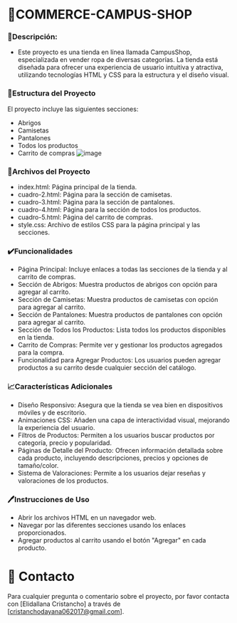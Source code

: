 # 👖COMMERCE-CAMPUS-SHOP
### 📑Descripción:
  - Este proyecto es una tienda en línea llamada CampusShop, especializada en vender ropa de diversas categorías. La tienda está diseñada para ofrecer una experiencia de usuario intuitiva y atractiva, utilizando tecnologías HTML y CSS para la estructura y el diseño           visual.

### 📑Estructura del Proyecto
 El proyecto incluye las siguientes secciones:
 - Abrigos
 - Camisetas
 - Pantalones
 - Todos los productos
 - Carrito de compras
   ![image](https://github.com/user-attachments/assets/64f28819-9767-43fe-8013-483f70c7de9d)

### 📁Archivos del Proyecto
 - index.html: Página principal de la tienda.
 - cuadro-2.html: Página para la sección de camisetas.
 - cuadro-3.html: Página para la sección de pantalones.
 - cuadro-4.html: Página para la sección de todos los productos.
 - cuadro-5.html: Página del carrito de compras.
 - style.css: Archivo de estilos CSS para la página principal y las secciones.
   
### ✔️Funcionalidades
 - Página Principal: Incluye enlaces a todas las secciones de la tienda y al carrito de compras.
 - Sección de Abrigos: Muestra productos de abrigos con opción para agregar al carrito.
 - Sección de Camisetas: Muestra productos de camisetas con opción para agregar al carrito.
 - Sección de Pantalones: Muestra productos de pantalones con opción para agregar al carrito.
 - Sección de Todos los Productos: Lista todos los productos disponibles en la tienda.
 - Carrito de Compras: Permite ver y gestionar los productos agregados para la compra.
 - Funcionalidad para Agregar Productos: Los usuarios pueden agregar productos a su carrito desde cualquier sección del catálogo.
   
### 📈Características Adicionales
 - Diseño Responsivo: Asegura que la tienda se vea bien en dispositivos móviles y de escritorio.
 - Animaciones CSS: Añaden una capa de interactividad visual, mejorando la experiencia del usuario.
 - Filtros de Productos: Permiten a los usuarios buscar productos por categoría, precio y popularidad.
 - Páginas de Detalle del Producto: Ofrecen información detallada sobre cada producto, incluyendo descripciones, precios y opciones de tamaño/color.
 - Sistema de Valoraciones: Permite a los usuarios dejar reseñas y valoraciones de los productos.
   
### 🖊️Instrucciones de Uso
 - Abrir los archivos HTML en un navegador web.
 - Navegar por las diferentes secciones usando los enlaces proporcionados.
 - Agregar productos al carrito usando el botón "Agregar" en cada producto.
   
# 📱 Contacto
   Para cualquier pregunta o comentario sobre el proyecto, por favor contacta con [Elidallana Cristancho] a través de [cristanchodayana062017@gmail.com].
